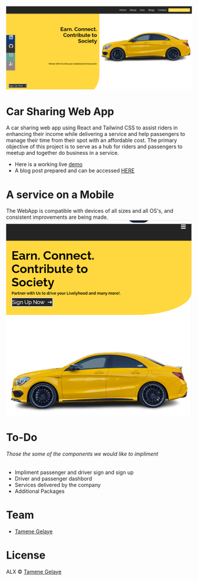 ![refernce image](/screenshots/Landingpage.PNG)

# Car Sharing Web App

A car sharing web app using React and Tailwind CSS to assist riders in enhancing their income while delivering a service and help passengers to manage their time from their spot with an affordable cost. The primary objective of this project is to serve as a hub for riders and passengers to meetup and together do business in a service.

- Here is a working live [demo](https://tamene21.github.io/gog24-carservice/)
- A blog post prepared and can be accessed [HERE](https://www.linkedin.com/pulse/my-struggle-software-engineer-journey-while-building-car-gelaye/)

# A service on a Mobile

The WebApp is compatible with devices of all sizes and all OS's, and consistent improvements are being made.
![refernce image](/screenshots/mobile.PNG)

# To-Do

###### Those the some of the components we would like to impliment

- Impliment passenger and driver sign and sign up
- Driver and passenger dashbord
- Services delivered by the company
- Additional Packages

# Team

- [Tamene Gelaye](https://github.com/tamene21)

# License

ALX &copy; [Tamene Gelaye](https://www.linkedin.com/in/tamenegelaye)
